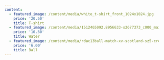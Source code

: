 ```yaml
---
content:
  - featured_image: /content/media/white_t-shirt_front_1024x1024.jpg
    price: '20.50'
    title: T-shirt
  - featured_image: /content/media/1512465092.8956633-s2677373_c000_main.jpg
    price: '10.50'
    title: Water
  - featured_image: /content/media/rdac13ball-match-xv-scotland-sz5-creative-view.png
    price: '6.00'
    title: Ball
---
```


